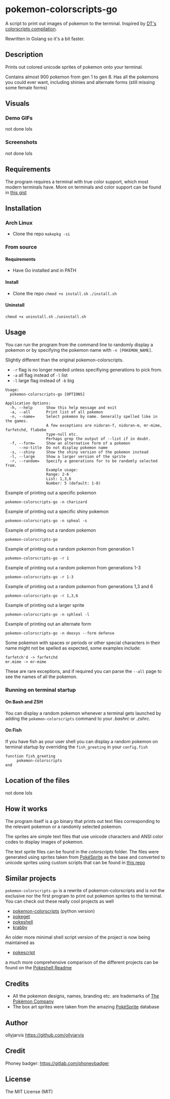 # pokemon-colorscripts-go

A script to print out images of pokemon to the terminal. Inspired by
[DT's colorscripts compilation](https://gitlab.com/dwt1/shell-color-scripts).

Rewritten in Golang so it's a bit faster.

## Description
Prints out colored unicode sprites of pokemon onto your terminal.

Contains almost 900 pokemon from gen 1 to gen 8. Has all the pokemons you could ever want, including shinies and alternate forms (still missing some female forms)

## Visuals
### Demo GIFs

not done lols

### Screenshots

not done lols

## Requirements
The program requires a terminal with true color support,
which most modern terminals have. More on terminals and color support can be found in
[this gist](https://gist.github.com/XVilka/8346728)

## Installation

### Arch Linux
- Clone the repo
```makepkg -si```

### From source
#### Requirements
- Have Go installed and in PATH

#### Install
- Clone the repo
```chmod +x install.sh```
```./install.sh```

#### Uninstall
```chmod +x uninstall.sh```
```./uninstall.sh```

## Usage
You can run the program from the command line to randomly display a pokemon
or by specifying the pokemon name with `-n [POKEMON_NAME]`.

Slightly different than the original pokemon-colorscripts.
- `-r` flag is no longer needed unless specifiying generations to pick from.
- `-a` all flag instead of `-l` list
- `-l` large flag instead of `-b` big

```
Usage:
  pokemon-colorscripts-go [OPTIONS]

Application Options:
  -h, --help      Show this help message and exit
  -a, --all       Print list of all pokemon
  -n, --name=     Select pokemon by name. Generally spelled like in the games.
                  A few exceptions are nidoran-f, nidoran-m, mr-mime, farfetchd, flabebe
                  type-null etc.
                  Perhaps grep the output of --list if in doubt.
  -f, --form=     Show an alternative form of a pokemon
      --no-title  Do not display pokemon name
  -s, --shiny     Show the shiny version of the pokemon instead
  -l, --large     Show a larger version of the sprite
  -r, --random=   Specify a generations for to be randomly selected from.
                  Example usage:
                  Range: 2-6
                  List: 1,3,6
                  Number: 5 (default: 1-8)
```

Example of printing out a specific pokemon
```
pokemon-colorscripts-go -n charizard
```
Example of printing out a specific shiny pokemon
```
pokemon-colorscripts-go -n spheal -s
```
Example of printing out a random pokemon
```
pokemon-colorscripts-go
```
Example of printing out a random pokemon from generation 1
```
pokemon-colorscripts-go -r 1
```
Example of printing out a random pokemon from generations 1-3
```
pokemon-colorscripts-go -r 1-3
```
Example of printing out a random pokemon from generations 1,3 and 6
```
pokemon-colorscripts-go -r 1,3,6
```
Example of printing out a larger sprite
```
pokemon-colorscripts-go -n sphleal -l
```
Example of printing out an alternate form
```
pokemon-colorscripts-go -n deoxys --form defense
```
Some pokemon with spaces or periods or other special characters in their name
might not be spelled as expected, some examples include:
```
farfetch'd -> farfetchd
mr.mime -> mr-mime
```
These are rare exceptions, and if required you can parse the `--all` page to see
the names of all the pokemon.

### Running on terminal startup
#### On Bash and ZSH
You can display a random pokemon whenever a terminal gets launched by adding
the `pokemon-colorscripts` command to your *.bashrc* or *.zshrc*.

#### On Fish
If you have fish as your user shell you can display a random pokemon on terminal
startup by overriding the `fish_greeting` in your `config.fish`
```
function fish_greeting
     pokemon-colorscripts
end
```

## Location of the files

not done lols

## How it works
The program itself is a go binary that prints out text files corresponding
to the relevant pokemon or a randomly selected pokemon.

The sprites are simple text files that use unicode characters and ANSI color codes to display images of pokemon.

The text sprite files can be found in the *colorscripts* folder. The files were generated using sprites taken from [PokéSprite](https://msikma.github.io/pokesprite/) as the
base and converted to unicode sprites using custom scripts that can be found in
[this repo](https://gitlab.com/phoneybadger/pokemon-generator-scripts)

## Similar projects
`pokemon-colorscripts-go` is a rewrite of pokemon-colorscripts and is not the
exclusive nor the first program to print out pokemon sprites to the terminal.
You can check out these really cool projects as well
- [pokemon-colorscripts](https://gitlab.com/phoneybadger/pokemon-colorscripts) (python version)
- [pokeget](https://github.com/talwat/pokeget)
- [pokeshell](https://github.com/acxz/pokeshell)
- [krabby](https://github.com/yannjor/krabby)

An older more minimal shell script version of the project is now being maintained
as

- [pokescript](https://github.com/acxz/pokescript)

a much more comprehensive comparison of the different projects can be found on
the [Pokeshell Readme](https://github.com/acxz/pokeshell#similar-projects)

## Credits
- All the pokemon designs, names, branding etc. are trademarks of [The Pokémon Company](https://pokemon.com)
- The box art sprites were taken from the amazing [PokéSprite](https://msikma.github.io/pokesprite/) database

## Author
ollyjarvis
https://github.com/ollyjarvis

## Credit
Phoney badger:
https://gitlab.com/phoneybadger

## License
The MIT License (MIT)


